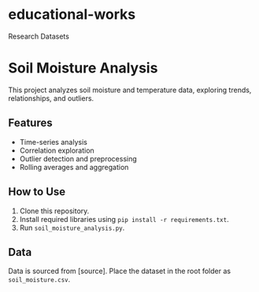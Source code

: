 # educational-works
Research Datasets

# Soil Moisture Analysis
This project analyzes soil moisture and temperature data, exploring trends, relationships, and outliers.

## Features
- Time-series analysis
- Correlation exploration
- Outlier detection and preprocessing
- Rolling averages and aggregation

## How to Use
1. Clone this repository.
2. Install required libraries using `pip install -r requirements.txt`.
3. Run `soil_moisture_analysis.py`.

## Data
Data is sourced from [source]. Place the dataset in the root folder as `soil_moisture.csv`.
